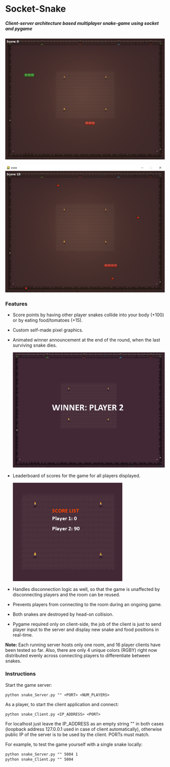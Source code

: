 # Socket-Snake

##### Client-server architecture based multiplayer snake-game using socket and pygame

![s2](ss/s2.png)

![s1](ss/s1.png)

### Features

- Score points by having other player snakes collide into your body (+100) or by eating food/tomatoes (+15).

- Custom self-made pixel graphics.

- Animated winner announcement at the end of the round, when the last surviving snake dies. 

  ![s3](ss/s3.png)

- Leaderboard of scores for the game for all players displayed.

  ![s4](ss/s4.png)

- Handles disconnection logic as well, so that the game is unaffected by disconnecting players and the room can be reused.
- Prevents players from connecting to the room during an ongoing game. 
- Both snakes are destroyed by head-on collision.
- Pygame required only on client-side, the job of the client is just to send player input to the server and display new snake and food positions in real-time.

**Note:** Each running server hosts only one room, and 16 player clients have been tested so far. Also, there are only 4 unique colors (RGBY) right now distributed evenly across connecting players to differentiate between snakes.



### Instructions

Start the game server:

```
python snake_Server.py "" <PORT> <NUM_PLAYERS>
```

As a player, to start the client application and connect:

```
python snake_Client.py <IP_ADDRESS> <PORT>
```

For localhost just leave the IP_ADDRESS as an empty string "" in both cases (loopback address 127.0.0.1 used in case of client automatically), otherwise public IP of the server is to be used by the client. PORTs must match.

For example, to test the game yourself with a single snake locally:

```
python snake_Server.py "" 5004 1
python snake_Client.py "" 5004
```









